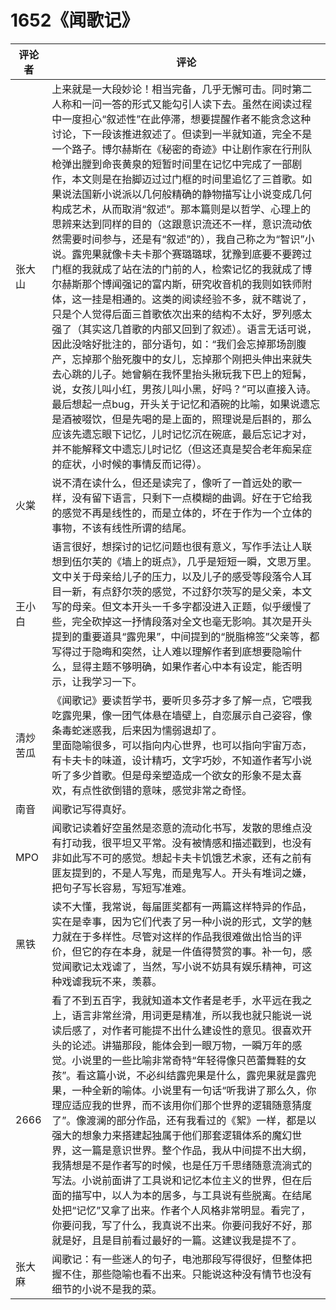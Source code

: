 # 1652《闻歌记》

评论者 | 评论 |
|---|---|
张大山|上来就是一大段妙论！相当完备，几乎无懈可击。同时第二人称和一问一答的形式又能勾引人读下去。虽然在阅读过程中一度担心“叙述性”在此停滞，想要提醒作者不能贪念这种讨论，下一段该推进叙述了。但读到一半就知道，完全不是一个路子。博尔赫斯在《秘密的奇迹》中让剧作家在行刑队枪弹出膛到命丧黄泉的短暂时间里在记忆中完成了一部剧作，本文则是在抬脚迈过过门框的时间里追忆了三首歌。如果说法国新小说派以几何般精确的静物描写让小说变成几何构成艺术，从而取消“叙述”。那本篇则是以哲学、心理上的思辨来达到同样的目的（这跟意识流还不一样，意识流动依然需要时间参与，还是有“叙述”的），我自己称之为“智识”小说。露兜果就像卡夫卡那个赛璐璐球，犹豫到底要不要跨过门框的我就成了站在法的门前的人，检索记忆的我就成了博尔赫斯那个博闻强记的富内斯，研究收音机的我则如铁师附体，这一挂是相通的。这类的阅读经验不多，就不瞎说了，只是个人觉得后面三首歌依次出来的结构不太好，罗列感太强了（其实这几首歌的内部又回到了叙述）。语言无话可说，因此没啥好批注的，部分语句，如：“我们会忘掉那场剖腹产，忘掉那个胎死腹中的女儿，忘掉那个刚把头伸出来就失去心跳的儿子。她曾躺在我怀里抬头揪玩我下巴上的短髯，说，女孩儿叫小红，男孩儿叫小黑，好吗？”可以直接入诗。最后想起一点bug，开头关于记忆和酒碗的比喻，如果说遗忘是酒被啜饮，但是先喝的是上面的，照理说是后斟的，那么应该先遗忘眼下记忆，儿时记忆沉在碗底，最后忘记才对，并不能解释文中遗忘儿时记忆（但这还真是契合老年痴呆症的症状，小时候的事情反而记得）。
火棠|说不清在读什么，但还是读完了，像听了一首远处的歌一样，没有留下语言，只剩下一点模糊的曲调。好在于它给我的感觉不再是线性的，而是立体的，坏在于作为一个立体的事物，不该有线性所谓的结尾。
王小白|语言很好，想探讨的记忆问题也很有意义，写作手法让人联想到伍尔芙的《墙上的斑点》，几乎是短短一瞬，文思万里。文中关于母亲给儿子的压力，以及儿子的感受等段落令人耳目一新，有点舒尔茨的感觉，不过舒尔茨写的是父亲，本文写的母亲。但文本开头一千多字都没进入正题，似乎缓慢了些，完全砍掉这一抒情段落对全文也毫无影响。其次是开头提到的重要道具“露兜果”，中间提到的“脱脂棉签”父亲等，都写得过于隐晦和突然，让人难以理解作者到底想要隐喻什么，显得主题不够明确，如果作者心中本有设定，能否明示，让我学习一下。
清炒苦瓜|《闻歌记》要读哲学书，要听贝多芬才多了解一点，它喂我吃露兜果，像一团气体悬在墙壁上，自恋展示自己姿容，像条毒蛇迷惑我，后来因为懦弱退却了。<br /> 里面隐喻很多，可以指向内心世界，也可以指向宇宙万态，有卡夫卡的味道，设计精巧，文字巧妙，不知道作者写小说听了多少首歌。但是母亲塑造成一个欲女的形象不是太喜欢，有点性欲倒错的意味，感觉非常之奇怪。
南音|闻歌记写得真好。
MPO|闻歌记读着好空虽然是恣意的流动化书写，发散的思维点没有打动我，很平坦又平常。没有被情感和描述戳到，也没有非如此写不可的感觉。想起卡夫卡饥饿艺术家，还有之前有匪友提到的，不是人写鬼，而是鬼写人。开头有堆词之嫌，把句子写长容易，写短写准难。
黑铁|读不大懂，我常说，每届匪奖都有一两篇这样特异的作品，实在是幸事，因为它们代表了另一种小说的形式，文学的魅力就在于多样性。尽管对这样的作品我很难做出恰当的评价，但它的存在本身，就是一件值得赞赏的事。补一句，感觉闻歌记太戏谑了，当然，写小说不妨具有娱乐精神，可这种戏谑我玩不来，羡慕。
2666|看了不到五百字，我就知道本文作者是老手，水平远在我之上，语言非常丝滑，用词更是精准，所以我也就只能说一说读后感了，对作者可能提不出什么建设性的意见。很喜欢开头的论述。讲猫那段，能体会到一眼万物，一瞬万年的感觉。小说里的一些比喻非常奇特“年轻得像只芭蕾舞鞋的女孩”。看这篇小说，不必纠结露兜果是什么，露兜果就是露兜果，一种全新的喻体。小说里有一句话“听我讲了那么久，你理应适应我的世界，而不该用你们那个世界的逻辑随意猜度了”。像渡澜的部分作品，还有我看过的《絮》一样，都是以强大的想象力来搭建起独属于他们那套逻辑体系的魔幻世界，这一篇是意识世界。整个作品，我从中间提不出大纲，我猜想是不是作者写的时候，也是任万千思绪随意流淌式的写法。小说前面讲了工具说和记忆本位主义的世界，但在后面的描写中，以人为本的居多，与工具说有些脱离。在结尾处把“记忆”又拿了出来。作者个人风格非常明显。看完了，你要问我，写了什么，我真说不出来。你要问我好不好，那就是好，且是目前看过最好的一篇。这建议我是提不了。
张大麻|闻歌记：有一些迷人的句子，电池那段写得很好，但整体把握不住，那些隐喻也看不出来。只能说这种没有情节也没有细节的小说不是我的菜。
